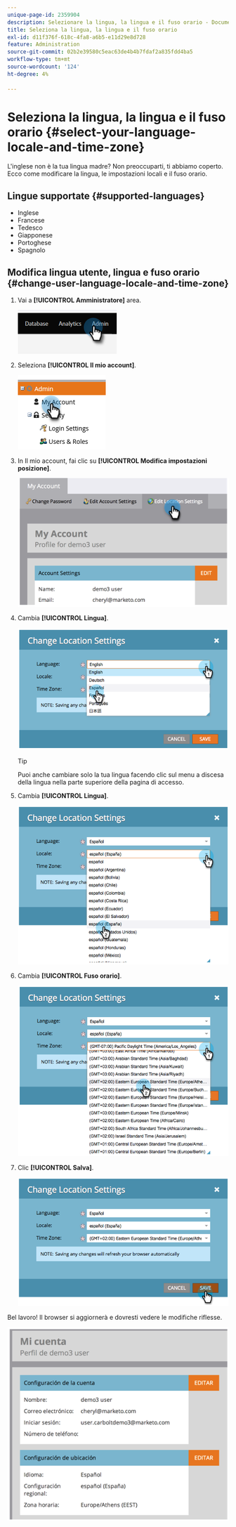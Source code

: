 ```yaml
---
unique-page-id: 2359904
description: Selezionare la lingua, la lingua e il fuso orario - Documentazione di Marketo - Documentazione del prodotto
title: Seleziona la lingua, la lingua e il fuso orario
exl-id: d11f376f-618c-4fa8-a6b5-e11d29e8d728
feature: Administration
source-git-commit: 02b2e39580c5eac63de4b4b7fdaf2a835fdd4ba5
workflow-type: tm+mt
source-wordcount: '124'
ht-degree: 4%

---
```


# Seleziona la lingua, la lingua e il fuso orario {#select-your-language-locale-and-time-zone}

L&#39;inglese non è la tua lingua madre? Non preoccuparti, ti abbiamo coperto. Ecco come modificare la lingua, le impostazioni locali e il fuso orario.

## Lingue supportate {#supported-languages}

* Inglese
* Francese
* Tedesco
* Giapponese
* Portoghese
* Spagnolo

## Modifica lingua utente, lingua e fuso orario {#change-user-language-locale-and-time-zone}

1. Vai a **[!UICONTROL Amministratore]** area.

   ![](assets/select-your-language-locale-and-time-zone-1.png)

1. Seleziona **[!UICONTROL Il mio account]**.

   ![](assets/select-your-language-locale-and-time-zone-2.png)

1. In Il mio account, fai clic su **[!UICONTROL Modifica impostazioni posizione]**.

   ![](assets/select-your-language-locale-and-time-zone-3.png)

1. Cambia **[!UICONTROL Lingua]**.

   ![](assets/select-your-language-locale-and-time-zone-4.png)

   >[!TIP]
   >
   >Puoi anche cambiare solo la tua lingua facendo clic sul menu a discesa della lingua nella parte superiore della pagina di accesso.

1. Cambia **[!UICONTROL Lingua]**.

   ![](assets/select-your-language-locale-and-time-zone-5.png)

1. Cambia **[!UICONTROL Fuso orario]**.

   ![](assets/select-your-language-locale-and-time-zone-6.png)

1. Clic **[!UICONTROL Salva]**.

   ![](assets/select-your-language-locale-and-time-zone-7.png)

Bel lavoro! Il browser si aggiornerà e dovresti vedere le modifiche riflesse.

![](assets/select-your-language-locale-and-time-zone-8.png)
